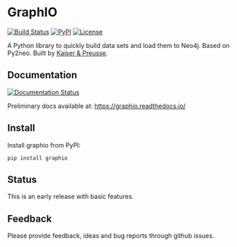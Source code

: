 # GraphIO

[![Build Status](https://travis-ci.com/kaiserpreusse/graphio.svg?branch=master)](https://travis-ci.com/kaiserpreusse/graphio)
[![PyPI](https://img.shields.io/pypi/v/graphio)](https://pypi.org/project/graphio)
[![License](https://img.shields.io/badge/License-Apache%202.0-blue.svg)](https://opensource.org/licenses/Apache-2.0)

A Python library to quickly build data sets and load them to Neo4j. Based on Py2neo. Built by [Kaiser & Preusse](https://kaiser-preusse.com).

## Documentation
[![Documentation Status](https://readthedocs.org/projects/graphio/badge/?version=latest)](https://graphio.readthedocs.io/en/latest/?badge=latest)

Preliminary docs available at: https://graphio.readthedocs.io/

## Install
Install graphio from PyPI:

```
pip install graphio
```

## Status
This is an early release with basic features.

## Feedback
Please provide feedback, ideas and bug reports through github issues.


